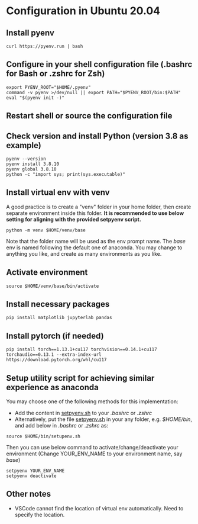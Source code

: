 # Configuration in Ubuntu 20.04
## Install pyenv
```
curl https://pyenv.run | bash
```

## Configure in your shell configuration file (.bashrc for Bash or .zshrc for Zsh)
```
export PYENV_ROOT="$HOME/.pyenv"
command -v pyenv >/dev/null || export PATH="$PYENV_ROOT/bin:$PATH"
eval "$(pyenv init -)"
```

## Restart shell or source the configuration file

## Check version and install Python (version 3.8 as example)
```
pyenv --version
pyenv install 3.8.10
pyenv global 3.8.10
python -c "import sys; print(sys.executable)"
```

## Install virtual env with venv
A good practice is to create a "venv" folder in your home folder, then create separate environment inside this folder.
**It is recommended to use below setting for aligning with the provided setpyenv script.**
```
python -m venv $HOME/venv/base
```
Note that the folder name will be used as the env prompt name.
The *base* env is named following the default one of anaconda. You may change to anything you like, and create as many environments as you like.

## Activate environment
```
source $HOME/venv/base/bin/activate
```

## Install necessary packages
```
pip install matplotlib jupyterlab pandas 
```

## Install pytorch (if needed)
```
pip install torch==1.13.1+cu117 torchvision==0.14.1+cu117 torchaudio==0.13.1 --extra-index-url https://download.pytorch.org/whl/cu117
```

## Setup utility script for achieving similar experience as anaconda
You may choose one of the following methods for this implementation:
- Add the content in [setpyenv.sh](utils/setpyenv.sh) to your *.bashrc* or *.zshrc*
- Alternatively, put the file [setpyenv.sh](utils/setpyenv.sh) in your any folder, e.g. *$HOME/bin*, and add below in *.bashrc* or *.zshrc* as:
```
source $HOME/bin/setupenv.sh
```
Then you can use below command to activate/change/deactivate your environment (Change YOUR_ENV_NAME to your environment name, say *base*)
```
setpyenv YOUR_ENV_NAME
setpyenv deactivate
```

## Other notes
- VSCode cannot find the location of virtual env automatically. Need to specify the location.



